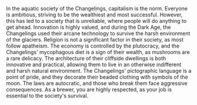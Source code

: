 In the aquatic society of the Changelings, capitalism is the norm. Everyone is ambitious, striving to be the wealthiest and most successful. However, this has led to a society that is unreliable, where people will do anything to get ahead. Innovation is highly valued, and during the Dark Age, the Changelings used their arcane technology to survive the harsh environment of the glaciers. Religion is not a significant factor in their society, as most follow apatheism. The economy is controlled by the plutocracy, and the Changelings' mycophagous diet is a sign of their wealth, as mushrooms are a rare delicacy. The architecture of their cliffside dwellings is both innovative and practical, allowing them to live in an otherwise indifferent and harsh natural environment. The Changelings' pictographic language is a point of pride, and they decorate their beaded clothing with symbols of the moon. The laws are autocratic, and those who break them face aggressive consequences. As a brewer, you are highly respected, as your job is essential to the society's survival.